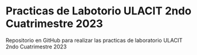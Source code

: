# Practicas de Labotorio ULACIT 2ndo Cuatrimestre 2023
Repositorio en GitHub para realizar las practicas de laboratorio ULACIT 2ndo Cuatrimestre 2023
